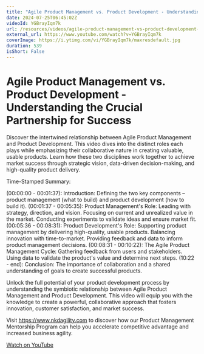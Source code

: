 ```yaml
---
title: "Agile Product Management vs. Product Development - Understanding the Crucial Partnership for Success"
date: 2024-07-25T06:45:02Z
videoId: YGBrayIqm7k
url: /resources/videos/agile-product-management-vs-product-development-understanding-the-crucial-partnership-for-success
external_url: https://www.youtube.com/watch?v=YGBrayIqm7k
coverImage: https://i.ytimg.com/vi/YGBrayIqm7k/maxresdefault.jpg
duration: 539
isShort: False
---
```


# Agile Product Management vs. Product Development - Understanding the Crucial Partnership for Success

Discover the intertwined relationship between Agile Product Management and Product Development. This video dives into the distinct roles each plays while emphasizing their collaborative nature in creating valuable, usable products. Learn how these two disciplines work together to achieve market success through strategic vision, data-driven decision-making, and high-quality product delivery.

Time-Stamped Summary:

(00:00:00 - 00:01:37): Introduction: Defining the two key components – product management (what to build) and product development (how to build it).
(00:01:37 - 00:05:35): Product Management's Role:
Leading with strategy, direction, and vision.
Focusing on current and unrealized value in the market.
Conducting experiments to validate ideas and ensure market fit.
(00:05:36 - 00:08:31): Product Development's Role:
Supporting product management by delivering high-quality, usable products.
Balancing innovation with time-to-market.
Providing feedback and data to inform product management decisions.
(00:08:31 - 00:10:22): The Agile Product Management Cycle:
Gathering feedback from users and stakeholders.
Using data to validate the product's value and determine next steps.
(10:22 - end): Conclusion: The importance of collaboration and a shared understanding of goals to create successful products.

Unlock the full potential of your product development process by understanding the symbiotic relationship between Agile Product Management and Product Development. This video will equip you with the knowledge to create a powerful, collaborative approach that fosters innovation, customer satisfaction, and market success.

Visit https://www.nkdagility.com to discover how our Product Management Mentorship Program can help you accelerate competitive advantage and increased business agility.

[Watch on YouTube](https://www.youtube.com/watch?v=YGBrayIqm7k)

